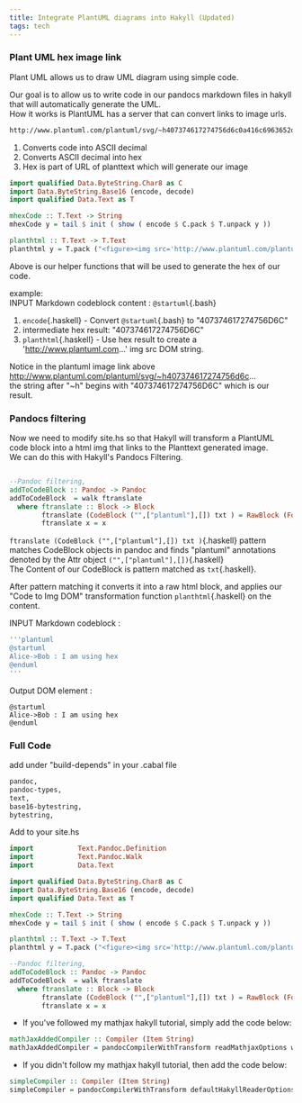 ```yaml
---
title: Integrate PlantUML diagrams into Hakyll (Updated)
tags: tech
---
```

### Plant UML hex image link

Plant UML allows us to draw UML diagram using simple code.

Our goal is to allow us to write code in our pandocs markdown files in hakyll that will automatically generate the UML.  
How it works is PlantUML has a server that can convert links to image urls. 

``` bash
http://www.plantuml.com/plantuml/svg/~h407374617274756d6c0a416c6963652d3e426f62203a204920616d207573696e67206865780a40656e64756d6c
```


1. Converts code into ASCII decimal
2. Converts ASCII decimal into hex
3. Hex is part of URL of planttext which will generate our image 

```haskell
import qualified Data.ByteString.Char8 as C
import Data.ByteString.Base16 (encode, decode)
import qualified Data.Text as T
```

``` haskell
mhexCode :: T.Text -> String
mhexCode y = tail $ init ( show ( encode $ C.pack $ T.unpack y ))

planthtml :: T.Text -> T.Text 
planthtml y = T.pack ("<figure><img src='http://www.plantuml.com/plantuml/svg/~h" <> (mhexCode $ y) <>"'></figure>") 

```
Above is our helper functions that will be used to generate the hex of our code.

example:  
INPUT Markdown codeblock content :  `@startuml`{.bash}  

1. `encode`{.haskell} - Convert `@startuml`{.bash} to "407374617274756D6C"
2. intermediate hex result: "407374617274756D6C"
3. `planthtml`{.haskell} - Use hex result to create a 'http://www.plantuml.com...' img src DOM string.

Notice in the plantuml image link above http://www.plantuml.com/plantuml/svg/~h407374617274756d6c...    
the string after "~h" begins with "407374617274756D6C" which is our result.


### Pandocs filtering

Now we need to modify site.hs so that Hakyll will transform a PlantUML code block into a html img that links to the Planttext generated image.  
We can do this with Hakyll's Pandocs Filtering.    
  

``` haskell

--Pandoc filtering, 
addToCodeBlock :: Pandoc -> Pandoc 
addToCodeBlock  = walk ftranslate 
  where ftranslate :: Block -> Block
        ftranslate (CodeBlock ("",["plantuml"],[]) txt ) = RawBlock (Format "html") (planthtml txt)
        ftranslate x = x 

```
`ftranslate (CodeBlock ("",["plantuml"],[]) txt )`{.haskell} pattern matches CodeBlock objects in pandoc and finds "plantuml" annotations denoted by the Attr object `("",["plantuml"],[])`{.haskell}  
The Content of our CodeBlock is pattern matched as `txt`{.haskell}.   

After pattern matching it converts it into a raw html block, and applies our "Code to Img DOM" transformation function `planthtml`{.haskell} on the content.


INPUT Markdown codeblock : 
```bash
'''plantuml
@startuml  
Alice->Bob : I am using hex  
@enduml
'''
```  
Output DOM element :  

``` plantuml
@startuml
Alice->Bob : I am using hex
@enduml
```

### Full Code

add under "build-depends" in your .cabal file
```bash
pandoc,
pandoc-types,
text,
base16-bytestring,
bytestring,  
```

Add to your site.hs

``` haskell
import           Text.Pandoc.Definition  
import           Text.Pandoc.Walk
import           Data.Text  

import qualified Data.ByteString.Char8 as C
import Data.ByteString.Base16 (encode, decode)
import qualified Data.Text as T
```

``` haskell
mhexCode :: T.Text -> String
mhexCode y = tail $ init ( show ( encode $ C.pack $ T.unpack y ))

planthtml :: T.Text -> T.Text 
planthtml y = T.pack ("<figure><img src='http://www.plantuml.com/plantuml/svg/~h" <> (mhexCode $ y) <>"'></figure>") 

--Pandoc filtering, 
addToCodeBlock :: Pandoc -> Pandoc 
addToCodeBlock  = walk ftranslate 
  where ftranslate :: Block -> Block
        ftranslate (CodeBlock ("",["plantuml"],[]) txt ) = RawBlock (Format "html") (planthtml txt)
        ftranslate x = x 

```

* If you've followed my mathjax hakyll tutorial, simply add the code below:

```haskell
mathJaxAddedCompiler :: Compiler (Item String)
mathJaxAddedCompiler = pandocCompilerWithTransform readMathjaxOptions writeMathjaxOptions addToCodeBlock
```

* If you didn't follow my mathjax hakyll tutorial, then add the code below:
```haskell
simpleCompiler :: Compiler (Item String)
simpleCompiler = pandocCompilerWithTransform defaultHakyllReaderOptions defaultHakyllWriterOptions addToCodeBlock
```